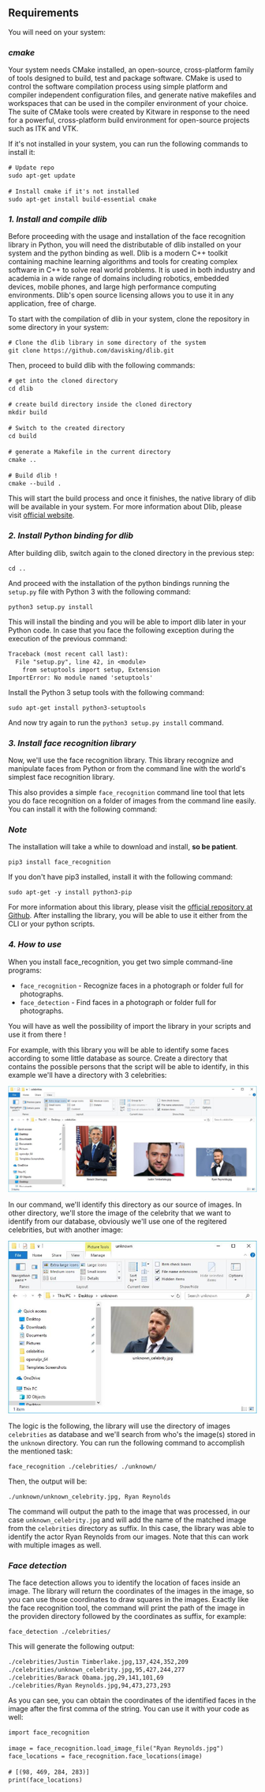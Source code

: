 ## Requirements
You will need on your system:

### *cmake*
Your system needs CMake installed, an open-source, cross-platform family of tools designed to build, test and package software. CMake is used to control the software compilation process using simple platform and compiler independent configuration files, and generate native makefiles and workspaces that can be used in the compiler environment of your choice. The suite of CMake tools were created by Kitware in response to the need for a powerful, cross-platform build environment for open-source projects such as ITK and VTK.

If it's not installed in your system, you can run the following commands to install it:

```
# Update repo
sudo apt-get update

# Install cmake if it's not installed
sudo apt-get install build-essential cmake
```

### *1. Install and compile dlib*
Before proceeding with the usage and installation of the face recognition library in Python, you will need the distributable of dlib installed on your system and the python binding as well. Dlib is a modern C++ toolkit containing machine learning algorithms and tools for creating complex software in C++ to solve real world problems. It is used in both industry and academia in a wide range of domains including robotics, embedded devices, mobile phones, and large high performance computing environments. Dlib's open source licensing allows you to use it in any application, free of charge.

To start with the compilation of dlib in your system, clone the repository in some directory in your system:

```
# Clone the dlib library in some directory of the system
git clone https://github.com/davisking/dlib.git
```

Then, proceed to build dlib with the following commands:

```
# get into the cloned directory
cd dlib

# create build directory inside the cloned directory
mkdir build

# Switch to the created directory
cd build

# generate a Makefile in the current directory
cmake ..

# Build dlib !
cmake --build .
```
This will start the build process and once it finishes, the native library of dlib will be available in your system. For more information about Dlib, please visit [official website](http://dlib.net/).

### *2. Install Python binding for dlib*
After building dlib, switch again to the cloned directory in the previous step:

```
cd ..
```
And proceed with the installation of the python bindings running the `setup.py`  file with Python 3 with the following command:

```
python3 setup.py install
```

This will install the binding and you will be able to import dlib later in your Python code. In case that you face the following exception during the execution of the previous command:

```
Traceback (most recent call last):
  File "setup.py", line 42, in <module>
    from setuptools import setup, Extension
ImportError: No module named 'setuptools'
```

Install the Python 3 setup tools with the following command:

```
sudo apt-get install python3-setuptools
```

And now try again to run the `python3 setup.py install`  command.

### *3. Install face recognition library*
Now, we'll use the face recognition library. This library recognize and manipulate faces from Python or from the command line with the world's simplest face recognition library.

This also provides a simple `face_recognition` command line tool that lets you do face recognition on a folder of images from the command line easily. You can install it with the following command:

### *Note*
The installation will take a while to download and install, **so be patient**.

```
pip3 install face_recognition
```

If you don't have pip3 installed, install it with the following command:

```
sudo apt-get -y install python3-pip
```

For more information about this library, please visit the [official repository at Github](https://github.com/ageitgey/face_recognition). After installing the library, you will be able to use it either from the CLI or your python scripts.

### *4. How to use*
When you install face_recognition, you get two simple command-line programs:

- `face_recognition` - Recognize faces in a photograph or folder full for photographs.
- `face_detection` - Find faces in a photograph or folder full for photographs.

You will have as well the possibility of import the library in your scripts and use it from there !

For example, with this library you will be able to identify some faces according to some little database as source. Create a directory that contains the possible persons that the script will be able to identify, in this example we'll have a directory with 3 celebrities:

![celebrities](imgs/celebrities.jpg)

In our command, we'll identify this directory as our source of images. In other directory, we'll store the image of the celebrity that we want to identify from our database, obviously we'll use one of the regitered celebrities, but with another image:

![unknown](imgs/unknown.jpg)

The logic is the following, the library will use the directory of images `celebrities`  as database and we'll search from who's the image(s) stored in the `unknown`  directory. You can run the following command to accomplish the mentioned task:

```
face_recognition ./celebrities/ ./unknown/
```

Then, the output will be:

```
./unknown/unknown_celebrity.jpg, Ryan Reynolds
```

The command will output the path to the image that was processed, in our case `unknown_celebrity.jpg`  and will add the name of the matched image from the `celebrities`  directory as suffix. In this case, the library was able to identify the actor Ryan Reynolds from our images. Note that this can work with multiple images as well.

### *Face detection*
The face detection allows you to identify the location of faces inside an image. The library will return the coordinates of the images in the image, so you can use those coordinates to draw squares in the images. Exactly like the face recognition tool, the command will print the path of the image in the providen directory followed by the coordinates as suffix, for example:

```
face_detection ./celebrities/
```

This will generate the following output:

```
./celebrities/Justin Timberlake.jpg,137,424,352,209
./celebrities/unknown_celebrity.jpg,95,427,244,277
./celebrities/Barack Obama.jpg,29,141,101,69
./celebrities/Ryan Reynolds.jpg,94,473,273,293
```

As you can see, you can obtain the coordinates of the identified faces in the image after the first comma of the string. You can use it with your code as well:

```
import face_recognition

image = face_recognition.load_image_file("Ryan Reynolds.jpg")
face_locations = face_recognition.face_locations(image)

# [(98, 469, 284, 283)]
print(face_locations)
```